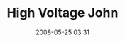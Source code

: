 ---
title: "High Voltage John"
picture: "/assets/camera-roll/2008/05/2008-05-25-high-voltage-john/recon-3-025.jpg"
date: 2008-05-25 03:31
location:
  - Nicollet Island
thumbnail: "/assets/camera-roll/2008/05/2008-05-25-high-voltage-john/recon-3-025-thumbnail.jpg"
tags:
  - photograph
  - John
  - high voltage
  - sign
  - Nicollet Island
  - Recon 3
---